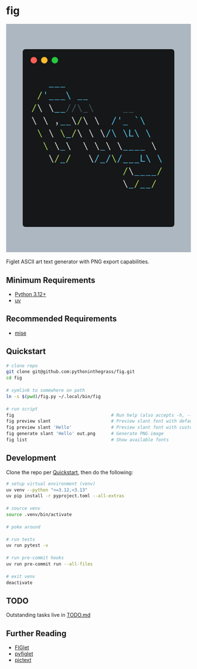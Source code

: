 # fig 

![fig](static/logo.png)

Figlet ASCII art text generator with PNG export capabilities.

## Minimum Requirements

* [Python 3.12+](https://www.python.org/downloads/release/python-3120/)
* [uv](https://docs.astral.sh/uv/)

## Recommended Requirements

* [mise](https://mise.jdx.dev/getting-started.html)

## Quickstart

```bash
# clone repo
git clone git@github.com:pythoninthegrass/fig.git
cd fig

# symlink to somewhere on path
ln -s $(pwd)/fig.py ~/.local/bin/fig

# run script
fig                                     # Run help (also accepts -h, --help)
fig preview slant                       # Preview slant font with default text
fig preview slant 'Hello'               # Preview slant font with custom text
fig generate slant 'Hello' out.png      # Generate PNG image
fig list                                # Show available fonts
```

## Development

Clone the repo per [Quickstart](#quickstart), then do the following:

```bash
# setup virtual environment (venv)
uv venv --python ">=3.12,<3.13"
uv pip install -r pyproject.toml --all-extras

# source venv
source .venv/bin/activate

# poke around

# run tests
uv run pytest -v

# run pre-commit hooks
uv run pre-commit run --all-files

# exit venv
deactivate
```

## TODO

Outstanding tasks live in [TODO.md](TODO.md)

## Further Reading

* [FIGlet](http://www.figlet.org/)
* [pyfiglet](https://github.com/pwaller/pyfiglet)
* [pictext](https://pictex.readthedocs.io/)
